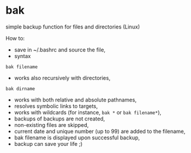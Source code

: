 # bak
simple backup function for files and directories (Linux)

How to:
- save in ~/.bashrc and source the file,
- syntax

`bak filename`

- works also recursively with directories,

`bak dirname`

- works with both relative and absolute pathnames,
- resolves symbolic links to targets,
- works with wildcards (for instance, `bak *` or `bak filename*`),
- backups of backups are not created,
- non-existing files are skipped,
- current date and unique number (up to 99) are added to the filename,
- bak filename is displayed upon successful backup,
- backup can save your life ;)
